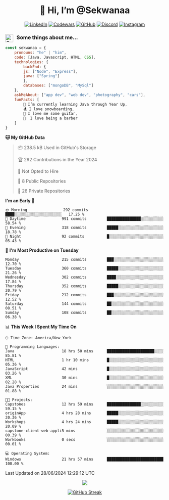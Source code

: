 <h1 align="center" style="font-size = 20px;">👋 Hi, I’m @Sekwanaa</h1>

<div align="center">
	
<a href="https://www.linkedin.com/in/chrisskchia/" target="blank">![LinkedIn](https://img.shields.io/badge/linkedin-%230077B5.svg?style=for-the-badge&logo=linkedin&logoColor=white)</a>
<a href="https://www.codewars.com/users/sekwanaa" target="blank">![Codewars](https://img.shields.io/badge/Codewars-B1361E?style=for-the-badge&logo=codewars&logoColor=grey)</a>
<a href="https://github.com/sekwanaa" target="blank">![GitHub](https://img.shields.io/badge/github-%23121011.svg?style=for-the-badge&logo=github&logoColor=white)</a>
<a href="https://discordapp.com/users/181891769414189056" target="blank">![Discord](https://img.shields.io/badge/Discord-%235865F2.svg?style=for-the-badge&logo=discord&logoColor=white)</a>
<a href="https://www.instagram.com/sekwanaa/" target="blank">![Instagram](https://img.shields.io/badge/Instagram-%23E4405F.svg?style=for-the-badge&logo=Instagram&logoColor=white)</a>

</div>

### <img align="left" alt="Coding" height="25" src="https://media.tenor.com/2aSuT7p_a_UAAAAi/peachcat-cat.gif"> &nbsp; Some things about me...

``` javascript
const sekwanaa = {
	pronouns: "he" | "him",
	code: [Java, Javascript, HTML, CSS],
	technologies: {
		backEnd: {
		js: ["Node", "Express"],
		java: ["Spring"]
		},
		databases: ["mongoDB", "MySql"]
	},
 	askMeAbout: ["app dev", "web dev", "photography", "cars"],
 	funFacts: [
		🌱 I’m currently learning Java through Year Up,
		🏂 I love snowboarding,
		🎸 I love me some guitar,
		💈  I love being a barber
	]
}
```
<!--Github Stats-->

<!--START_SECTION:waka-->
**🐱 My GitHub Data** 

> 📦 238.5 kB Used in GitHub's Storage 
 > 
> 🏆 292 Contributions in the Year 2024
 > 
> 🚫 Not Opted to Hire
 > 
> 📜 8 Public Repositories 
 > 
> 🔑 26 Private Repositories 
 > 
**I'm an Early 🐤** 

```text
🌞 Morning                292 commits         ████░░░░░░░░░░░░░░░░░░░░░   17.25 % 
🌆 Daytime                991 commits         ███████████████░░░░░░░░░░   58.54 % 
🌃 Evening                318 commits         █████░░░░░░░░░░░░░░░░░░░░   18.78 % 
🌙 Night                  92 commits          █░░░░░░░░░░░░░░░░░░░░░░░░   05.43 % 
```
📅 **I'm Most Productive on Tuesday** 

```text
Monday                   215 commits         ███░░░░░░░░░░░░░░░░░░░░░░   12.70 % 
Tuesday                  360 commits         █████░░░░░░░░░░░░░░░░░░░░   21.26 % 
Wednesday                302 commits         ████░░░░░░░░░░░░░░░░░░░░░   17.84 % 
Thursday                 352 commits         █████░░░░░░░░░░░░░░░░░░░░   20.79 % 
Friday                   212 commits         ███░░░░░░░░░░░░░░░░░░░░░░   12.52 % 
Saturday                 144 commits         ██░░░░░░░░░░░░░░░░░░░░░░░   08.51 % 
Sunday                   108 commits         ██░░░░░░░░░░░░░░░░░░░░░░░   06.38 % 
```


📊 **This Week I Spent My Time On** 

```text
🕑︎ Time Zone: America/New_York

💬 Programming Languages: 
Java                     18 hrs 50 mins      █████████████████████░░░░   85.81 % 
HTML                     1 hr 10 mins        █░░░░░░░░░░░░░░░░░░░░░░░░   05.36 % 
JavaScript               42 mins             █░░░░░░░░░░░░░░░░░░░░░░░░   03.26 % 
XML                      30 mins             █░░░░░░░░░░░░░░░░░░░░░░░░   02.28 % 
Java Properties          24 mins             ░░░░░░░░░░░░░░░░░░░░░░░░░   01.88 % 

🐱‍💻 Projects: 
Capstones                12 hrs 59 mins      ███████████████░░░░░░░░░░   59.15 % 
originApp                4 hrs 28 mins       █████░░░░░░░░░░░░░░░░░░░░   20.36 % 
Workshops                4 hrs 24 mins       █████░░░░░░░░░░░░░░░░░░░░   20.09 % 
capstone-client-web-appli5 mins              ░░░░░░░░░░░░░░░░░░░░░░░░░   00.39 % 
Workbooks                0 secs              ░░░░░░░░░░░░░░░░░░░░░░░░░   00.01 % 

💻 Operating System: 
Windows                  21 hrs 57 mins      █████████████████████████   100.00 % 
```


 Last Updated on 28/06/2024 12:29:12 UTC
<!--END_SECTION:waka-->


<div align="center">
	
![](https://komarev.com/ghpvc/?username=sekwanaa&label=GITHUB-VISITORS&style=for-the-badge)

<div>

[![GitHub Streak](https://github-readme-streak-stats.herokuapp.com/?user=sekwanaa)](https://git.io/streak-stats)
 
</div>
 
</div>


<!---
# CERTIFICATES
### Google IT Automation with Python Specialization

>***Coursera --- Issued September 2022***
Online certificate issued by Coursera building skills using Git, Github, and Python

### Google IT Support Certificate
>***Coursera --- Issued November 2021***
Online certificate issued by Coursera building foundational skills including
troubleshooting and customer service, networking, operating systems, system
administration, and security.
--->

<!---
Jiggly-sensation/Jiggly-sensation is a ✨ special ✨ repository because its `README.md` (this file) appears on your GitHub profile.
You can click the Preview link to take a look at your changes.
--->


